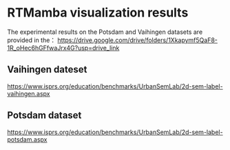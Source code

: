 # RTMamba visualization results
The experimental results on the Potsdam and Vaihingen datasets are provided in the：
https://drive.google.com/drive/folders/1Xkapymf5QaF8-1R_oHec6hGFfwaJrx4G?usp=drive_link

## Vaihingen dateset
https://www.isprs.org/education/benchmarks/UrbanSemLab/2d-sem-label-vaihingen.aspx
## Potsdam dataset
https://www.isprs.org/education/benchmarks/UrbanSemLab/2d-sem-label-potsdam.aspx

